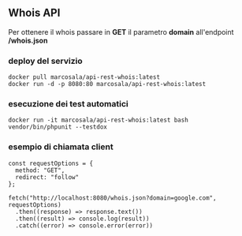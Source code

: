 ## Whois API
Per ottenere il whois passare in **GET** il parametro **domain** all'endpoint **/whois.json** 

### deploy del servizio
```
docker pull marcosala/api-rest-whois:latest
docker run -d -p 8080:80 marcosala/api-rest-whois:latest
```

### esecuzione dei test automatici
```
docker run -it marcosala/api-rest-whois:latest bash
vendor/bin/phpunit --testdox
```

### esempio di chiamata client

```
const requestOptions = {
  method: "GET",
  redirect: "follow"
};

fetch("http://localhost:8080/whois.json?domain=google.com", requestOptions)
  .then((response) => response.text())
  .then((result) => console.log(result))
  .catch((error) => console.error(error))
```

